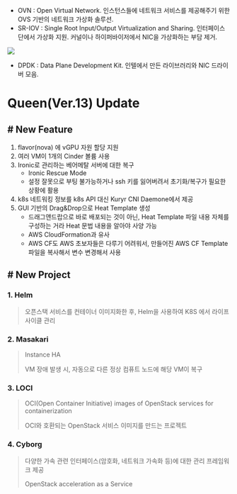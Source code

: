 - OVN : Open Virtual Network. 인스턴스들에 네트워크 서비스를 제공해주기 위한 OVS 기반의 네트워크 가상화 솔루션.
- SR-IOV : Single Root Input/Output Virtualization and Sharing. 인터페이스 단에서 가상화 지원. 커널이나 하이퍼바이저에서 NIC을 가상화하는  부담 제거. 

![](https://github.com/dh77hd/Note/blob/master/83_OpenStack/image/1.PNG?raw=true)

- DPDK : Data Plane Development Kit. 인텔에서 만든 라이브러리와 NIC 드라이버 모음. 



# Queen(Ver.13) Update

## # New Feature

1. flavor(nova) 에 vGPU 자원 할당 지원
2. 여러 VM이 1개의 Cinder 볼륨 사용
3. Ironic로 관리하는 베어메탈 서버에 대한 복구
   - Ironic Rescue Mode
   - 설정 잘못으로 부팅 불가능하거나 ssh 키를 잃어버려서 초기화/복구가 필요한 상황에 활용
4. k8s 네트워킹 정보를 k8s API 대신 Kuryr CNI Daemone에서 제공
5. GUI 기반의 Drag&Drop으로 Heat Template 생성
   - 드래그앤드랍으로 바로 배포되는 것이 아닌, Heat Template 파일 내용 자체를 구성하는 거라 Heat 문법 내용을 알아야 사양 가능
   - AWS CloudFormation과 유사
   - AWS CF도 AWS 초보자들은 다루기 어려워서, 만들어진 AWS CF Template 파일을 복사해서 변수 변경해서 사용



## # New Project

### 1. Helm

> 오픈스택 서비스를 컨테이너 이미지화한 후, Helm을 사용하여 K8S 에서 라이프사이클 관리



### 2. Masakari

> Instance HA
>
> VM 장애 발생 시, 자동으로 다른 정상 컴퓨트 노드에 해당 VM이 복구



### 3. LOCI

> OCI(Open Container Initiative) images of OpenStack services for containerization
>
> OCI와 호환되는 OpenStack 서비스 이미지를 만드는 프로젝트



### 4. Cyborg

> 다양한 가속 관련 인터페이스(암호화, 네트워크 가속화 등)에 대한 관리 프레임워크 제공
>
> OpenStack acceleration as a Service